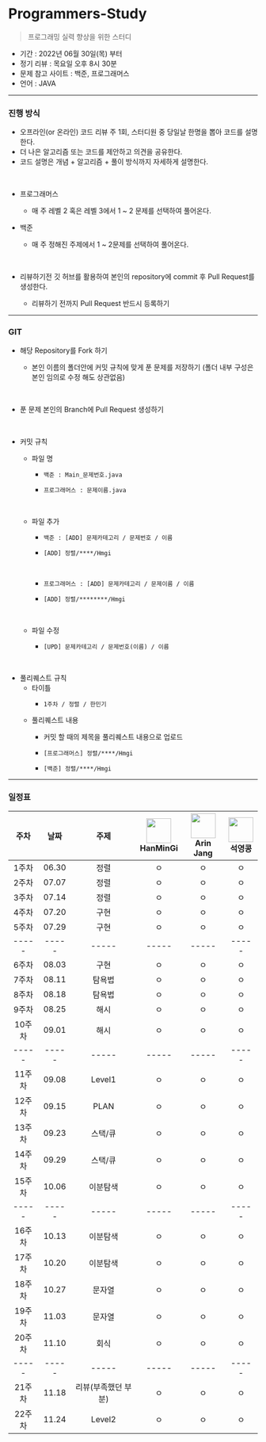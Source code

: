 # Programmers-Study
> 프로그래밍 실력 향상을 위한 스터디

- 기간 : 2022년 06월 30일(목) 부터
- 정기 리뷰 : 목요일 오후 8시 30분
- 문제 참고 사이트 : 백준, 프로그래머스
- 언어 : JAVA
***
### 진행 방식
- 오프라인(or 온라인) 코드 리뷰 주 1회, 스터디원 중 당일날 한명을 뽑아 코드를 설명한다.
- 더 나은 알고리즘 또는 코드를 제안하고 의견을 공유한다.
- 코드 설명은 개념 + 알고리즘 + 풀이 방식까지 자세하게 설명한다.
</br>

- 프로그래머스 

    - 매 주 레벨 2 혹은 레벨 3에서 1 ~ 2 문제를 선택하여 풀어온다.

- 백준
 
    - 매 주 정해진 주제에서 1 ~ 2문제를 선택하여 풀어온다.
</br>

- 리뷰하기전 깃 허브를 활용하여 본인의 repository에 commit 후 Pull Request를 생성한다.

    - 리뷰하기 전까지 Pull Request 반드시 등록하기

***

### GIT
- 해당 Repository를 Fork 하기

    - 본인 이름의 폴더안에 커밋 규칙에 맞게 푼 문제를 저장하기 (폴더 내부 구성은 본인 임의로 수정 해도 상관없음)
</br>

- 푼 문제 본인의 Branch에 Pull Request 생성하기
</br>

- 커밋 규칙
    - 파일 명
        -     백준 : Main_문제번호.java
        -     프로그래머스 : 문제이름.java
        </br>
        
    - 파일 추가
        -     백준 : [ADD] 문제카테고리 / 문제번호 / 이름
        -     [ADD] 정렬/****/Hmgi
        </br>
        
        -     프로그래머스 : [ADD] 문제카테고리 / 문제이름 / 이름
        -     [ADD] 정렬/********/Hmgi
    </br>
    
    - 파일 수정
    
        -     [UPD] 문제카테고리 / 문제번호(이름) / 이름
</br>

- 풀리퀘스트 규칙
    - 타이틀
        -     1주차 / 정렬 / 한민기
    
    - 풀리퀘스트 내용
        - 커밋 할 때의 제목을 풀리퀘스트 내용으로 업로드
        
        -     [프로그래머스] 정렬/****/Hmgi
        -     [백준] 정렬/****/Hmgi
***
### 일정표
| 주차 | 날짜 | 주제 |  <img src="https://avatars.githubusercontent.com/u/22022390?v=4" width="50" height="50"> </br> HanMinGi | <img src="https://avatars.githubusercontent.com/u/108451317?v=4" width="50" height="50"> </br> Arin Jang | <img src="https://avatars.githubusercontent.com/u/70892588?v=4" width="50" height="50"> </br> 석영콩  | 
| :--: | :--------------------------: | :--: | :-----------------: | :------:  | :---------:  |
| 1주차 | 06.30 | 정렬 | ㅇ | ㅇ | ㅇ |
| 2주차 | 07.07 | 정렬 | ㅇ | ㅇ | ㅇ |
| 3주차 | 07.14 | 정렬 | ㅇ | ㅇ | ㅇ |
| 4주차 | 07.20 | 구현 | ㅇ | ㅇ | ㅇ |
| 5주차 | 07.29 | 구현 | ㅇ | ㅇ | ㅇ |
|-----|-----|-----|-----|-----|-----|
| 6주차 | 08.03 | 구현 | ㅇ | ㅇ | ㅇ |
| 7주차 | 08.11 | 탐욕법 | ㅇ  | ㅇ | ㅇ |
| 8주차 | 08.18 | 탐욕법 | ㅇ | ㅇ | ㅇ |
| 9주차 | 08.25 | 해시 | ㅇ | ㅇ | ㅇ |
| 10주차 | 09.01 | 해시 | ㅇ | ㅇ | ㅇ |
|-----|-----|-----|-----|-----|-----|
| 11주차 | 09.08 | Level1 | ㅇ | ㅇ | ㅇ |
| 12주차 | 09.15 | PLAN | ㅇ | ㅇ | ㅇ |
| 13주차 | 09.23 | 스택/큐 | ㅇ | ㅇ | ㅇ |
| 14주차 | 09.29 | 스택/큐 | ㅇ | ㅇ | ㅇ |
| 15주차 | 10.06 | 이분탐색 | ㅇ | ㅇ | ㅇ |
|-----|-----|-----|-----|-----|-----|
| 16주차 | 10.13 | 이분탐색 | ㅇ | ㅇ | ㅇ |
| 17주차 | 10.20 | 이분탐색 | ㅇ | ㅇ | ㅇ |
| 18주차 | 10.27 | 문자열  | ㅇ | ㅇ | ㅇ |
| 19주차 | 11.03 | 문자열 | ㅇ | ㅇ | ㅇ |
| 20주차 | 11.10 | 회식 | ㅇ | ㅇ | ㅇ |
|-----|-----|-----|-----|-----|-----|
| 21주차 | 11.18 | 리뷰(부족했던 부분) | ㅇ | ㅇ | ㅇ |
| 22주차 | 11.24 | Level2 | ㅇ | ㅇ | ㅇ |


